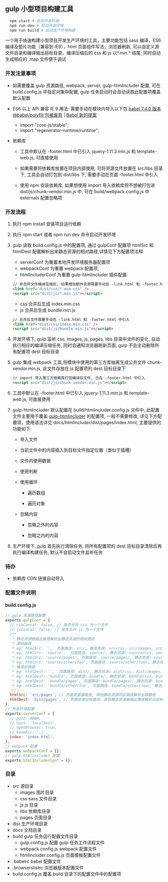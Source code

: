 ## gulp 小型项目构建工具

```bash
  npm start # 启动开发环境
  npm run dev # 启动开发环境
  npm run build # 启动生产环境构建
```

一个用于快速构建小型项目开发生产环境的工具，主要功能包括 sass 编译，ES6 编译及垫片功能（兼容到 IE9），html 页面组件写法，浏览器刷新, 可以自定义源文件目录和编译输出目标目录，编译压缩后的 css 和 js 以\*.min.\* 结尾, 同时自动生成相应的 .map 文件便于调试

### 开发注意事项

- 如需要覆盖 gulp 资源路径, webpack, server, gulp-htmlincluder 配置, 可在 build.config.js 中指定对象中配置, gulp 任务启动时会自动读取此配置项覆盖默认配置

- ES6 以上 API 兼容 IE 9 用法: 需要手动在模块内导入以下包 [babel 7.4.0 版本 @babel/polyfill 包被废弃](https://babeljs.io/docs/en/babel-polyfill) | [Babel 新的提案](https://babeljs.io/docs/en/plugins-list#es2021)

  - import "core-js/stable";
  - import "regenerator-runtime/runtime";

- 依赖库

  - 工具中默认在 -footer.html 中已引入 jquery-1.11.3.min.js 和 template-web.js, 可直接使用

  - 如果需要将依赖库放置在项目内部使用, 可将资源文件放置在 src/libs 目录下, 工具会自动打包到 dist/libs 下, 需要手动在页面 -footer.html 中引入

  - 使用 npm 安装依赖库, 如果想使用 import 导入依赖库但不想被打包进 dist/js/chunk-vendor.min.js 中, 可在 build/webpack.config.js 中 externals 配置忽略项

### 开发流程

1. 执行 npm install 安装项目运行依赖
2. 执行 npm start 或者 npm run dev 命令启动开发环境
3. gulp 读取 build.config.js 中的配置项, 通过 gulpConf 配置项 htmlSrc 和 htmlDest 配置解析出来静态资源的相对路径,详情见下方配置项注释

   - serverConf 为重置本地开发环境服务器配置项
   - webpackConf 为重置 webpack 配置项,
   - htmlIncluderConf 为重置 gulp-htmlincluder 插件配置

   ```html
   // 非合并文件编译压缩后, 如果增加额外资源需要手动在 -link.html 和 -footer.html中手动引入
   <link href="dist/css/*.min.css" />
   <script src="dist/js/*.min.js"></script>
   ```

   - css 合并后生成 index.min.css
   - js 合并后生成 bundle.min.js

   ```html
   // 合并后文件需要手动在 -link.html 和 -footer.html 中引入
   <link href="dist/css/index.min.css" />
   <script src="dist/js/bundle.min.js"></script>
   ```

4. 开发环境下, gulp 监听 css, images, js, pages, libs 目录中文件的变化, 自动执行相应的编译压缩任务, 同时会通知浏览器刷新页面, gulp 不会主动删除所有配置项 dest 目标目录
5. gulp 集成 webpack 工具,将模块中使用的第三方库抽离生成公共文件 chunk-vendor.min.js, 此文件存放在 js 配置项的 dest 目标目录下

   ```html
   // import 导入第三方依赖库打包编译后文件, 已在 -footer.html 中引入
   <script src="dist/js/chunk-vendor.min.js"></script>
   ```

6. 工具中默认在 -footer.html 中已引入 jquery-1.11.3.min.js 和 template-web.js, 可直接使用

7. gulp-htmlincluder 默认配置在 build/htmlincluder.config.js 文件中, 此配置文件主要用于覆盖 [gulp-htmlincluder](https://github.com/internetErik/gulp-htmlincluder) 的配置项, 一般不需要修改, 详见下方配置项，使用语法详见 docs/htmlincluder/dist/pages/index.html, 主要提供的功能如下:

   - 导入文件

   - 当前文件中的内容插入到目标文件指定位置（类似于插槽）

   - 文件内使用数据

   - 使用判断

   - 使用循环

     - 遍历数组

     - 遍历对象

   - 忽略内容

     - 忽略之外的内容

     - 忽略之内的内容

8. 生产环境下, gulp 首先执行清除任务, 将所有配置项的 dest 目标目录清除后再执行编译构建任务, 默认不会启动文件监听任务

### 待办

- 依赖库 CDN 链接自动导入

### 配置文件说明

#### build.config.js

```javascript
// gulp 资源路径配置
exports.gulpConf = {
  // cssConcat: false, // 是否合并 css 为一个文件
  // jsConcat: false, // 是否合并 js 为一个文件
  /**
   * 静态资源根据此路径解析出静态资源的相对路径
   * 源码路径
   * eg: htmlSrc: '',  页面路径: src/, 静态资源: src/css, src/images, src/js, src/libs
   * eg: htmlSrc: 'source',  页面路径: source/, 静态资源: source/css, source/images, source/js, source/libs
   * eg: htmlSrc: 'source/pages', 页面路径: source/pages/, 静态资源: source/css, source/images, source/js, source/libs
   * eg: htmlSrc: 'source/other/foo', 页面路径: source/other/foo/, 静态资源: source/other/css, source/other/images, source/other/js, source/other/libs
   * 编译后路径
   * eg: htmlDest: '',  页面路径: dist/, 静态资源: dist/css, dist/images, dist/js, dist/libs
   * eg: htmlDest: 'bundle', 页面路径: bundle/, 静态资源: bundle/css, bundle/images, bundle/js, bundle/libs
   * eg: htmlDest: 'bundle/pages', 页面路径: bundle/pages/, 静态资源: bundle/css, bundle/images, bundle/js, bundle/libs
   * eg: htmlDest: 'bundle/other/foo', 页面路径: bundle/other/foo/, 静态资源: bundle/other/css, bundle/other/images, bundle/other/js, bundle/other/libs
   */
  htmlSrc: 'src/pages', // 页面资源源路径, 其他静态资源将此路径解析出根路径
  htmlDest: 'dist/pages', // 页面资源目标路径，其他静态资源根据此路径解析出目标根路径
};
// 开发环境配置
exports.serverConf = {
  // port: 8080,
  // host: 'localhost',
  // openBrowser: true,
  // baseDir: './',
  index: 'index.html',
};
// webpack 配置
exports.webpackConf = {};
// gulp-htmlincluder 配置
exports.htmlIncluderConf = {};
```

### 目录

- src 源目录
  - images 图片目录
  - css sass 文件目录
  - js js 目录
  - libs 依赖库目录
  - pages 页面目录
- dist 生产环境目录
- docs 文档目录
- build gulp 任务运行配置文件目录
  - gulp.config.js 配置 gulp 任务工作流程文件
  - webpack.config.js webpack 配置文件
  - htmlincluder.config.js 页面模板配置文件
- .babelrc babel 配置文件
- .browserslistrc 浏览器版本配置文件
- build.config.js 覆盖 build 目录下的配置文件中的配置项
